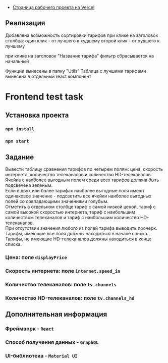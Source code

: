 * [Страница рабочего проекта на Vercel](https://101-frontend-test-task.vercel.app/)
## Реализация
Добавлена возможность сортировки тарифов при клике на заголовок столбца:
  один клик - от лучшего к худшему
  второй клик - от худшего к лучшему

  при клике на заголовок "Название тарифа" фильтр сбрасывается на начальный

Функции вынесены в папку "Utils"
Таблица с лучшими тарифами вынесена в отдельный react компонент


# Frontend test task
## Установка проекта

### `npm install`
### `npm start`

## Задание
Вывести таблицу сравнения тарифов по четырем полям: цена, скорость интернета, количество телеканалов и количество HD-телеканалов.  
Ячейка с наиболее выгодным полем среди всех тарифов должна быть подсвечена зеленым.  
Если в двух или более тарифах наиболее выгодные поля имеют одинаковое значение - подсветить все ячейки наиболее выгодных полей со совпадающими значениями голубым.  
Отметить в отдельном столбце тариф с самой низкой ценой, тариф с самой высокой скоростью интернета, тариф с наибольшим количеством телеканалов и тариф с наибольшим количество HD-телеканалов.  
При отсутствии значения любого из полей тарифа выводить прочерк.  
Тарифы, имеющие все поля должны находиться в начале списка.  
Тарифы, не имеющие HD-телеканалов должны находиться в конце списка.
### Цена: поле `displayPrice`
### Скорость интернета: поле `internet.speed_in`
### Количество телеканалов: поле `tv.channels`
### Количество HD-телеканалов: поле `tv.channels_hd`

## Дополнительная информация
### Фреймворк - `React`
### Способ получения данных - `GraphQL`
### UI-библиотека - `Material UI`


